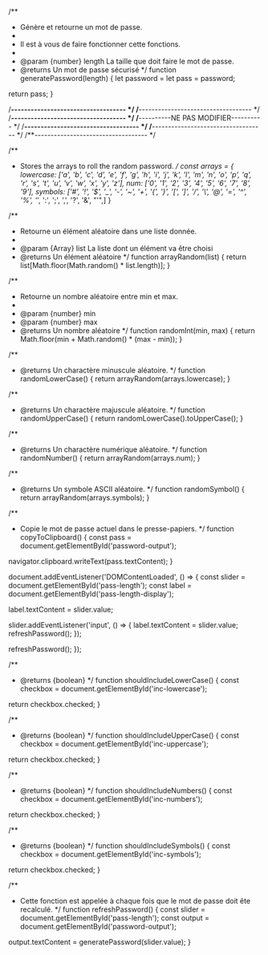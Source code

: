 /**
 * Génère et retourne un mot de passe.
 *
 * Il est à vous de faire fonctionner cette fonctions.
 *
 * @param {number} length La taille que doit faire le mot de passe.
 * @returns Un mot de passe sécurisé
 */
function generatePassword(length) {
  let password = 
  let pass = password;
  
  return pass;
}

/**----------------------------------- */
/**----------------------------------- */
/**----------------------------------- */
/**----------NE PAS MODIFIER---------- */
/**----------------------------------- */
/**----------------------------------- */
/**----------------------------------- */

/**
 * Stores the arrays to roll the random password.
 */
const arrays = {
  lowercase: ['a', 'b', 'c', 'd', 'e', 'f', 'g', 'h', 'i', 'j', 'k', 'l', 'm', 'n', 'o', 'p', 'q', 'r', 's', 't', 'u', 'v', 'w', 'x', 'y', 'z'],
  num: ['0', '1', '2', '3', '4', '5', '6', '7', '8', '9'],
  symbols: ['#', '!', '$', '_', '-', '~', '+', '{', '}', '[', ']', '/', '\\', '@', '=', '^', '%', '*', ':', ';', ',', '?', '&', "'",]
}

/**
 * Retourne un élément aléatoire dans une liste donnée.
 *
 * @param {Array} list La liste dont un élément va être choisi
 * @returns Un élément aléatoire
 */
function arrayRandom(list) {
  return list[Math.floor(Math.random() * list.length)];
}

/**
 * Retourne un nombre aléatoire entre min et max.
 *
 * @param {number} min
 * @param {number} max
 * @returns Un nombre aléatoire
 */
function randomInt(min, max) {
  return Math.floor(min + Math.random() * (max - min));
}

/**
 * @returns Un charactère minuscule aléatoire.
 */
function randomLowerCase() {
  return arrayRandom(arrays.lowercase);
}

/**
 * @returns Un charactère majuscule aléatoire.
 */
function randomUpperCase() {
  return randomLowerCase().toUpperCase();
}

/**
 * @returns Un charactère numérique aléatoire.
 */
function randomNumber() {
  return arrayRandom(arrays.num);
}

/**
 * @returns Un symbole ASCII aléatoire.
 */
function randomSymbol() {
  return arrayRandom(arrays.symbols);
}

/**
 * Copie le mot de passe actuel dans le presse-papiers.
 */
function copyToClipboard() {
  const pass = document.getElementById('password-output');

  navigator.clipboard.writeText(pass.textContent);
}

document.addEventListener('DOMContentLoaded', () => {
  const slider = document.getElementById('pass-length');
  const label = document.getElementById('pass-length-display');

  label.textContent = slider.value;

  slider.addEventListener('input', () => {
    label.textContent = slider.value;
    refreshPassword();
  });

  refreshPassword();
});

/**
 * @returns {boolean}
 */
function shouldIncludeLowerCase() {
  const checkbox = document.getElementById('inc-lowercase');

  return checkbox.checked;
}

/**
 * @returns {boolean}
 */
function shouldIncludeUpperCase() {
  const checkbox = document.getElementById('inc-uppercase');

  return checkbox.checked;
}

/**
 * @returns {boolean}
 */
function shouldIncludeNumbers() {
  const checkbox = document.getElementById('inc-numbers');

  return checkbox.checked;
}

/**
 * @returns {boolean}
 */
function shouldIncludeSymbols() {
  const checkbox = document.getElementById('inc-symbols');

  return checkbox.checked;
}

/**
 * Cette fonction est appelée à chaque fois que le mot de passe doit ête recalculé.
 */
function refreshPassword() {
  const slider = document.getElementById('pass-length');
  const output = document.getElementById('password-output');

  output.textContent = generatePassword(slider.value);
}
